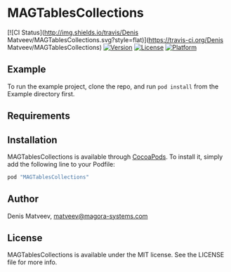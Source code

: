 # MAGTablesCollections

[![CI Status](http://img.shields.io/travis/Denis Matveev/MAGTablesCollections.svg?style=flat)](https://travis-ci.org/Denis Matveev/MAGTablesCollections)
[![Version](https://img.shields.io/cocoapods/v/MAGTablesCollections.svg?style=flat)](http://cocoapods.org/pods/MAGTablesCollections)
[![License](https://img.shields.io/cocoapods/l/MAGTablesCollections.svg?style=flat)](http://cocoapods.org/pods/MAGTablesCollections)
[![Platform](https://img.shields.io/cocoapods/p/MAGTablesCollections.svg?style=flat)](http://cocoapods.org/pods/MAGTablesCollections)

## Example

To run the example project, clone the repo, and run `pod install` from the Example directory first.

## Requirements

## Installation

MAGTablesCollections is available through [CocoaPods](http://cocoapods.org). To install
it, simply add the following line to your Podfile:

```ruby
pod "MAGTablesCollections"
```

## Author

Denis Matveev, matveev@magora-systems.com

## License

MAGTablesCollections is available under the MIT license. See the LICENSE file for more info.
